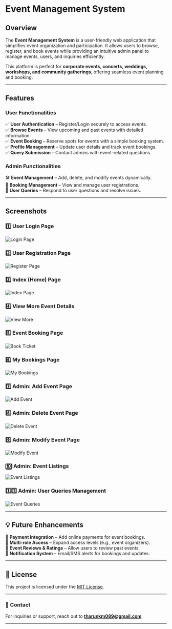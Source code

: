 #  Event Management System  

##  Overview  

The **Event Management System** is a user-friendly web application that simplifies event organization and participation. It allows users to browse, register, and book events while providing an intuitive admin panel to manage events, users, and inquiries efficiently.  

This platform is perfect for **corporate events, concerts, weddings, workshops, and community gatherings**, offering seamless event planning and booking.  

---

##  Features  

###  **User Functionalities**  
✅ **User Authentication** – Register/Login securely to access events.  
✅ **Browse Events** – View upcoming and past events with detailed information.  
✅ **Event Booking** – Reserve spots for events with a simple booking system.  
✅ **Profile Management** – Update user details and track event bookings.  
✅ **Query Submission** – Contact admins with event-related questions.  

###  **Admin Functionalities**  
🛠️ **Event Management** – Add, delete, and modify events dynamically.  
📅 **Booking Management** – View and manage user registrations.  
📨 **User Queries** – Respond to user questions and resolve issues.  

---

##  Screenshots  


### 1️⃣ **User Login Page**  
![Login Page](img/login.jpg)

### 2️⃣ **User Registration Page**  
![Register Page](img/register.jpg)

### 3️⃣ **Index (Home) Page**  
![Index Page](img/index.jpg)

### 4️⃣ **View More Event Details**  
![View More](img/viewmore.jpg)

### 5️⃣ **Event Booking Page**  
![Book Ticket](img/bookticket.jpg)

### 6️⃣ **My Bookings Page**  
![My Bookings](img/mybookings.jpg)

### 7️⃣ **Admin: Add Event Page**  
![Add Event](img/add.jpg)

### 8️⃣ **Admin: Delete Event Page**  
![Delete Event](img/delete.jpg)

### 9️⃣ **Admin: Modify Event Page**  
![Modify Event](img/modify.jpg)

### 🔟 **Admin: Event Listings**  
![Event Listings](img/eventlist.jpg)

### 1️⃣1️⃣ **Admin: User Queries Management**  
![Event Queries](img/eventquery.jpg)

---

## 💡 Future Enhancements  

🔹 **Payment Integration** – Add online payments for event bookings.  
🔹 **Multi-role Access** – Expand access levels (e.g., event organizers).  
🔹 **Event Reviews & Ratings** – Allow users to review past events.  
🔹 **Notification System** – Email/SMS alerts for bookings and updates.  

---

## 📜 License  
This project is licensed under the [MIT License](LICENSE).  

---

### 📧 Contact  
For inquiries or support, reach out to **tharunkm089@gmail.com**  

---
